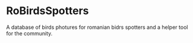 # RoBirdsSpotters
A database of birds photures for romanian bidrs spotters and a helper tool for the community.
